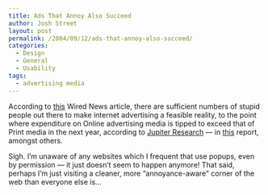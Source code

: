 ```yaml
---
title: Ads That Annoy Also Succeed
author: Josh Street
layout: post
permalink: /2004/09/12/ads-that-annoy-also-succeed/
categories:
  - Design
  - General
  - Usability
tags:
  - advertising media
---
```

According to [this][1] Wired News article, there are sufficient numbers of stupid people out there to make internet advertising a feasible reality, to the point where expenditure on Online advertising media is tipped to exceed that of Print media in the next year, according to [Jupiter Research][2] &#8212; in [this][3] report, amongst others.

Sigh. I&#8217;m unaware of any websites which I frequent that use popups, even by permission &#8212; it just doesn&#8217;t seem to happen anymore! That said, perhaps I&#8217;m just visiting a cleaner, more &#8220;annoyance-aware&#8221; corner of the web than everyone else is&#8230;

 [1]: http://www.wired.com/news/business/0,1367,64807,00.html
 [2]: http://www.jupiterresearch.com/
 [3]: http://www.jupiterresearch.com/bin/item.pl/data:quickchart/73/id=91435/